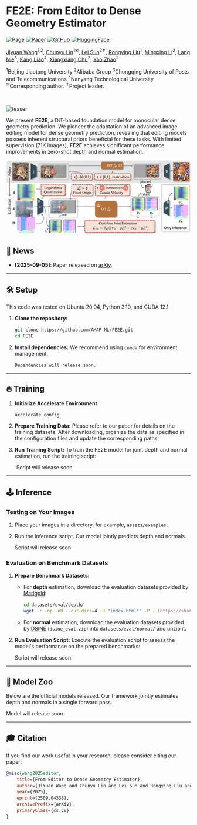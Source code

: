 # FE2E: From Editor to Dense Geometry Estimator

[![Page](https://img.shields.io/badge/Project-Website-pink?logo=googlechrome&logoColor=white)](https://amap-ml.github.io/FE2E/)
[![Paper](https://img.shields.io/badge/arXiv-2509.04338-b31b1b?logo=arxiv&logoColor=white)](https://arxiv.org/abs/2509.04338)
[![GitHub](https://img.shields.io/github/stars/AMAP-ML/FE2E?style=social)](https://github.com/AMAP-ML/FE2E)
[![HuggingFace](https://img.shields.io/badge/🤗%20HuggingFace-Models-yellow)](https://huggingface.co/models?search=amap-ml/fe2e)


[Jiyuan Wang](https://wangjiyuan9.github.io/)<sup>1,2</sup>,
[Chunyu Lin](https://scholar.google.com/citations?hl=zh-CN&user=t8xkhscAAAAJ)<sup>1&#9993;</sup>,
[Lei Sun](https://scholar.google.com/citations?user=your-id)<sup>2&#10013;</sup>,
[Rongying Liu](https://scholar.google.com/citations?user=your-id)<sup>1</sup>,
[Mingxing Li](https://scholar.google.com/citations?user=-pfkprkAAAAJ&hl=zh-CN&oi=ao)<sup>2</sup>,
[Lang Nie](https://scholar.google.com/citations?hl=zh-CN&user=vo__egkAAAAJ)<sup>3</sup>,
[Kang Liao](https://kangliao929.github.io/)<sup>4</sup>,
[Xiangxiang Chu](https://cxxgtxy.github.io/)<sup>2</sup>,
[Yao Zhao](https://faculty.bjtu.edu.cn/5900/)<sup>1</sup>

<span class="author-block"><sup>1</sup>Beijing Jiaotong University</span>
<span class="author-block"><sup>2</sup>Alibaba Group</span>
<span class="author-block"><sup>3</sup>Chongqing University of Posts and Telecommunications</span>
<span class="author-block"><sup>4</sup>Nanyang Technological University</span><br>
<span class="author-block">
    <sup>&#9993;</sup>Corresponding author.
    <sup>&#10013;</sup>Project leader.
</span>

<br>

![teaser](https://github.com/AMAP-ML/FE2E/raw/main/demo.png)

We present **FE2E**, a DiT-based foundation model for monocular dense geometry prediction. We pioneer the adaptation of an advanced image editing model for dense geometry prediction, revealing that editing models possess inherent structural priors beneficial for these tasks. With limited supervision (71K images), **FE2E** achieves significant performance improvements in zero-shot depth and normal estimation.

![teaser2](https://github.com/AMAP-ML/FE2E/raw/main/pipeline.png)

## 📢 News
- **[2025-09-05]**: Paper released on [arXiv](https://arxiv.org/abs/2509.04338).

---

## 🛠️ Setup
This code was tested on Ubuntu 20.04, Python 3.10, and CUDA 12.1.

1.  **Clone the repository:**
    ```bash
    git clone https://github.com/AMAP-ML/FE2E.git
    cd FE2E
    ```

2.  **Install dependencies:** We recommend using `conda` for environment management.
    ```bash
    Dependencies will release soon.
    ```

---

## 🔥 Training
1.  **Initialize Accelerate Environment:**
    ```bash
    accelerate config
    ```

2.  **Prepare Training Data:**
    Please refer to our paper for details on the training datasets. After downloading, organize the data as specified in the configuration files and update the corresponding paths.

3.  **Run Training Script:**
    To train the FE2E model for joint depth and normal estimation, run the training script:

     Script will release soon.

---

## 🕹️ Inference

### Testing on Your Images
1.  Place your images in a directory, for example, `assets/examples`.
2.  Run the inference script. Our model jointly predicts depth and normals.

    Script will release soon.

### Evaluation on Benchmark Datasets
1.  **Prepare Benchmark Datasets:**
    -   For **depth** estimation, download the evaluation datasets provided by [Marigold](https://github.com/prs-eth/Marigold?tab=readme-ov-file#-evaluation-on-test-datasets-):
        ```bash
        cd datasets/eval/depth/
        wget -r -np -nH --cut-dirs=4 -R "index.html*" -P . [https://share.phys.ethz.ch/~pf/bingkedata/marigold/evaluation_dataset/](https://share.phys.ethz.ch/~pf/bingkedata/marigold/evaluation_dataset/)
        ```
    -   For **normal** estimation, download the evaluation datasets provided by [DSINE](https://github.com/baegwangbin/DSINE?tab=readme-ov-file#getting-started) (`dsine_eval.zip`) into `datasets/eval/normal/` and unzip it.

2.  **Run Evaluation Script:**
    Execute the evaluation script to assess the model's performance on the prepared benchmarks:

    Script will release soon.

---

## 🤗 Model Zoo
Below are the official models released. Our framework jointly estimates depth and normals in a single forward pass.

Model will release soon.

---

## 🎓 Citation
If you find our work useful in your research, please consider citing our paper:
```bibtex
@misc{wang2025editor,
    title={From Editor to Dense Geometry Estimator},
    author={JiYuan Wang and Chunyu Lin and Lei Sun and Rongying Liu and Lang Nie and Mingxing Li and Kang Liao and Xiangxiang Chu and Yao Zhao},
    year={2025},
    eprint={2509.04338},
    archivePrefix={arXiv},
    primaryClass={cs.CV}
}
